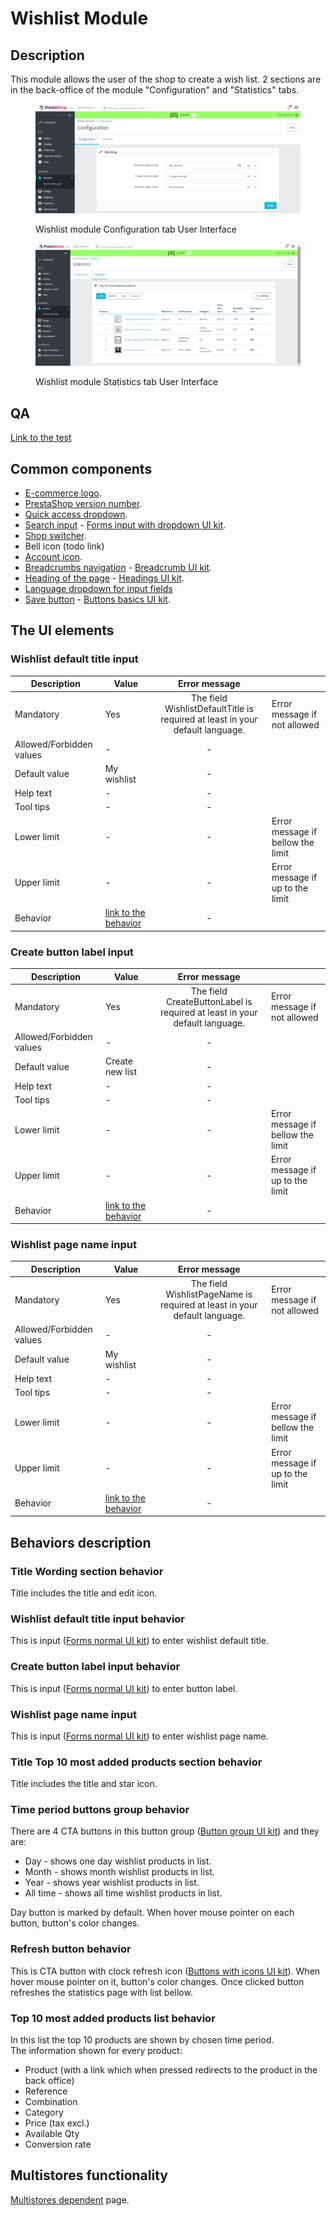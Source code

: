# Wishlist Module

## Description

This module allows the user of the shop to create a wish list. 2 sections are in the back-office of the module "Configuration" and "Statistics" tabs.

<figure><img src="../../../../../.gitbook/assets/image (43).png" alt="Wishlist module Configuration tab User Interface"><figcaption><p>Wishlist module Configuration tab User Interface</p></figcaption></figure>

<figure><img src="../../../../../.gitbook/assets/image (39) (1).png" alt="Wishlist module Statistics tab User Interface"><figcaption><p>Wishlist module Statistics tab User Interface</p></figcaption></figure>

## QA&#x20;

[Link to the test](https://build.prestashop-project.org/test-scenarios/scenarios/core/functional/bo/modules/module-manager/modules.html)

## Common components <a href="#common-components" id="common-components"></a>

* [E-commerce logo](../../../common-components/back-office-header/prestashop-logo.md).
* [PrestaShop version number](../../../common-components/prestashop-version-number.md).
* [Quick access dropdown](../../../common-components/quick-access-dropdown.md).
* [Search input](../../../common-components/search-input-field.md) - [Forms input with dropdown UI kit](https://build.prestashop-project.org/prestashop-ui-kit/?path=/story/forms--input-with-dropdown).
* [Shop switcher](../../../common-components/shop-switcher.md).
* Bell icon (todo link)
* [Account icon](../../../common-components/account-icon.md).
* [Breadcrumbs navigation](../../../common-components/breadcrumbs.md) - [Breadcrumb UI kit](https://build.prestashop.com/prestashop-ui-kit/?path=/story/breadcrumb--breadcrumb).
* [Heading of the page](../../../common-components/heading-of-the-page.md) - [Headings UI ](https://build.prestashop.com/prestashop-ui-kit/?path=/story/headings--headings)[kit](https://build.prestashop-project.org/prestashop-ui-kit/?path=/story/headings--headings).
* [Language dropdown for input fields](../../../common-components/language-dropdown-for-input-fields.md)
* [Save button](../../../common-components/save-button.md) -  [Buttons basics UI kit](https://build.prestashop.com/prestashop-ui-kit/?path=/story/buttons--basics).

## The UI elements

### Wishlist default title input

<table><thead><tr><th>Description</th><th>Value</th><th align="center">Error message</th><th data-hidden></th></tr></thead><tbody><tr><td>Mandatory</td><td>Yes</td><td align="center">The field WishlistDefaultTitle is required at least in your default language.</td><td>Error message if not allowed</td></tr><tr><td>Allowed/Forbidden values</td><td>-</td><td align="center">-</td><td></td></tr><tr><td>Default value</td><td>My wishlist</td><td align="center">-</td><td></td></tr><tr><td>Help text</td><td>-</td><td align="center">-</td><td></td></tr><tr><td>Tool tips</td><td>-</td><td align="center">-</td><td></td></tr><tr><td>Lower limit</td><td>-</td><td align="center">-</td><td>Error message if bellow the limit</td></tr><tr><td>Upper limit</td><td>-</td><td align="center">-</td><td>Error message if up to the limit</td></tr><tr><td>Behavior</td><td><a href="wishlist-module.md#wishlist-default-title-input-behavior">link to the behavior</a></td><td align="center">-</td><td></td></tr></tbody></table>

### Create button label input

<table><thead><tr><th>Description</th><th>Value</th><th align="center">Error message</th><th data-hidden></th></tr></thead><tbody><tr><td>Mandatory</td><td>Yes</td><td align="center">The field CreateButtonLabel is required at least in your default language.</td><td>Error message if not allowed</td></tr><tr><td>Allowed/Forbidden values</td><td>-</td><td align="center">-</td><td></td></tr><tr><td>Default value</td><td>Create new list</td><td align="center">-</td><td></td></tr><tr><td>Help text</td><td>-</td><td align="center">-</td><td></td></tr><tr><td>Tool tips</td><td>-</td><td align="center">-</td><td></td></tr><tr><td>Lower limit</td><td>-</td><td align="center">-</td><td>Error message if bellow the limit</td></tr><tr><td>Upper limit</td><td>-</td><td align="center">-</td><td>Error message if up to the limit</td></tr><tr><td>Behavior</td><td><a href="wishlist-module.md#create-button-label-input-behavior">link to the behavior</a></td><td align="center">-</td><td></td></tr></tbody></table>

### Wishlist page name input

<table><thead><tr><th>Description</th><th>Value</th><th align="center">Error message</th><th data-hidden></th></tr></thead><tbody><tr><td>Mandatory</td><td>Yes</td><td align="center">The field WishlistPageName is required at least in your default language.</td><td>Error message if not allowed</td></tr><tr><td>Allowed/Forbidden values</td><td>-</td><td align="center">-</td><td></td></tr><tr><td>Default value</td><td>My wishlist</td><td align="center">-</td><td></td></tr><tr><td>Help text</td><td>-</td><td align="center">-</td><td></td></tr><tr><td>Tool tips</td><td>-</td><td align="center">-</td><td></td></tr><tr><td>Lower limit</td><td>-</td><td align="center">-</td><td>Error message if bellow the limit</td></tr><tr><td>Upper limit</td><td>-</td><td align="center">-</td><td>Error message if up to the limit</td></tr><tr><td>Behavior</td><td><a href="wishlist-module.md#wishlist-page-name-input-1">link to the behavior</a></td><td align="center">-</td><td></td></tr></tbody></table>

## Behaviors description

### **Title Wording section** behavior

Title includes the title and edit icon.

### Wishlist default title input behavior

This is input ([Forms normal UI kit](https://build.prestashop-project.org/prestashop-ui-kit/?path=/story/forms--normal)) to enter wishlist default title.

### Create button label input behavior

This is input ([Forms normal UI kit](https://build.prestashop-project.org/prestashop-ui-kit/?path=/story/forms--normal)) to enter button label.

### Wishlist page name input

This is input ([Forms normal UI kit](https://build.prestashop-project.org/prestashop-ui-kit/?path=/story/forms--normal)) to enter wishlist page name.

### **Title Top 10 most added products section** behavior

Title includes the title and star icon.

### Time period buttons group behavior

There are 4 CTA buttons in this button group ([Button group UI kit](https://build.prestashop-project.org/prestashop-ui-kit/?path=/story/buttons--button-group)) and they are:

* Day - shows one day wishlist products in list.
* Month - shows month wishlist products in list.
* Year - shows year wishlist products in list.
* All time - shows all time wishlist products in list.

Day button is marked by default. When hover mouse pointer on each button, button's color changes.

### Refresh button behavior

This is CTA button with clock refresh icon ([Buttons with icons UI kit](https://build.prestashop-project.org/prestashop-ui-kit/?path=/story/buttons--buttons-with-icons)). When hover mouse pointer on it, button's color changes. Once clicked button refreshes the statistics page with list bellow.

### Top 10 most added products list behavior

In this list the top 10 products are shown by chosen time period.\
The information shown for every product:

* Product (with a link which when pressed redirects to the product in the back office)
* Reference
* Combination
* Category
* Price (tax excl.)
* Available Qty
* Conversion rate

## Multistores functionality

[Multistores dependent](../../../common-components/multistores-dependent.md) page.
